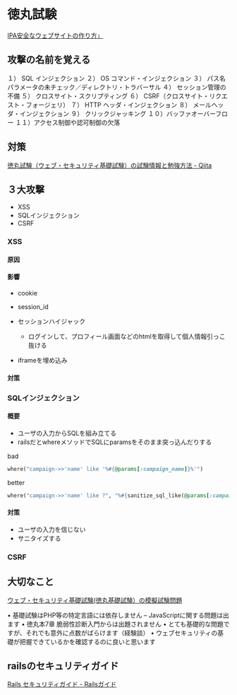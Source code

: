 # 徳丸試験
[IPA安全なウェブサイトの作り方」
](https://www.ipa.go.jp/files/000017316.pdf)

## 攻撃の名前を覚える
１） SQL インジェクション
２） OS コマンド・インジェクション
３） パス名パラメータの未チェック／ディレクトリ・トラバーサル
４） セッション管理の不備
５） クロスサイト・スクリプティング
６） CSRF（クロスサイト・リクエスト・フォージェリ）
７） HTTP ヘッダ・インジェクション
８） メールヘッダ・インジェクション
９） クリックジャッキング
１０）バッファオーバーフロー
１１）アクセス制御や認可制御の欠落

## 対策
[徳丸試験（ウェブ・セキュリティ基礎試験）の試験情報と勉強方法 - Qiita](https://qiita.com/sano1202/items/a3d451bedd3371e4850b)

## ３大攻撃
- XSS
- SQLインジェクション
- CSRF

### XSS

#### 原因
#### 影響
- cookie
- session_id

- セッションハイジャック
  - ログインして、プロフィール画面などのhtmlを取得して個人情報引っこ抜ける
- iframeを埋め込み

#### 対策

### SQLインジェクション
#### 概要
- ユーザの入力からSQLを組み立てる
- railsだとwhereメソッドでSQLにparamsをそのまま突っ込んだりする

bad
```ruby
where("campaign->>'name' like '%#{@params[:campaign_name]}%'")
```

better
```ruby
where("campaign->>'name' like ?", "%#{sanitize_sql_like(@params[:campaign_name])}%" )
```

#### 対策
- ユーザの入力を信じない
- サニタイズする


### CSRF

## 大切なこと
[ウェブ・セキュリティ基礎試験(徳丸基礎試験）の模擬試験問題](https://www.slideshare.net/ockeghem/tokumaru-basic)

• 基礎試験はPHP等の特定言語には依存しません – JavaScriptに関する問題は出ます
• 徳丸本7章 脆弱性診断入門からは出題されません
• とても基礎的な問題ですが、それでも意外に点数がばらけます（経験談）
• ウェブセキュリティの基礎が把握できているかを確認するのに良いと思います

## railsのセキュリティガイド
[Rails セキュリティガイド - Railsガイド](https://railsguides.jp/security.html)
